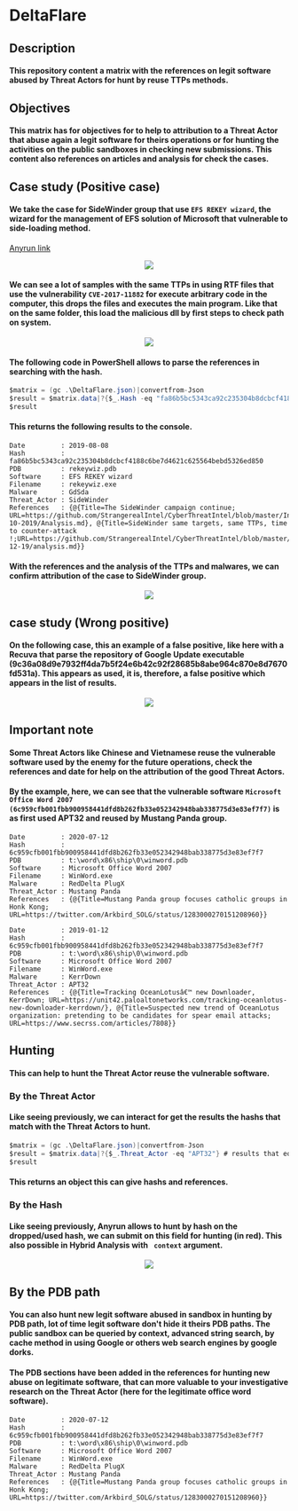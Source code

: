 # DeltaFlare
## Description
#### This repository content a matrix with the references on legit software abused by Threat Actors for hunt by reuse TTPs methods.
## Objectives
#### This matrix has for objectives for to help to attribution to a Threat Actor that abuse again a legit software for theirs operations or for hunting the activities on the public sandboxes in checking new submissions. This content also references on articles and analysis for check the cases.
## Case study (Positive case)
#### We take the case for SideWinder group that use ``` EFS REKEY wizard ```, the wizard for the management of EFS solution of Microsoft that vulnerable to side-loading method.

<a href="https://app.any.run/submissions/#filehash:fa86b5bc5343ca92c235304b8dcbcf4188c6be7d4621c625564bebd5326ed850">Anyrun link</a>

<p align="center"><img src="https://raw.githubusercontent.com/StrangerealIntel/DeltaFlare/main/Pictures/Anyrun-Sidewinder.png"></img></p>

#### We can see a lot of samples with the same TTPs in using RTF files that use the vulnerability ```CVE-2017-11882``` for execute arbitrary code in the computer, this drops the files and executes the main program. Like that on the same folder, this load the malicious dll by first steps to check path on system.

<p align="center"><img src="https://raw.githubusercontent.com/StrangerealIntel/DeltaFlare/main/Pictures/Anyrun-Sidewinder-DLL.png"></img></p>

#### The following code in PowerShell allows to parse the references in searching with the hash.

```c#
$matrix = (gc .\DeltaFlare.json)|convertfrom-Json
$result = $matrix.data|?{$_.Hash -eq "fa86b5bc5343ca92c235304b8dcbcf4188c6be7d4621c625564bebd5326ed850"} # results that equal to the hash
$result
```

#### This returns the following results to the console.

```
Date         : 2019-08-08
Hash         : fa86b5bc5343ca92c235304b8dcbcf4188c6be7d4621c625564bebd5326ed850
PDB          : rekeywiz.pdb
Software     : EFS REKEY wizard
Filename     : rekeywiz.exe
Malware      : GdSda
Threat_Actor : SideWinder
References   : {@{Title=The SideWinder campaign continue; URL=https://github.com/StrangerealIntel/CyberThreatIntel/blob/master/Indian/APT/SideWinder/11-10-2019/Analysis.md}, @{Title=SideWinder same targets, same TTPs, time to counter-attack !;URL=https://github.com/StrangerealIntel/CyberThreatIntel/blob/master/Indian/APT/SideWinder/25-12-19/analysis.md}}
```

#### With the references and the analysis of the TTPs and malwares, we can confirm attribution of the case to SideWinder group.

<p align="center"><img src="https://raw.githubusercontent.com/StrangerealIntel/DeltaFlare/main/Pictures/Anyrun-Sidewinder-confirm.png"></img></p>

## case study (Wrong positive)

#### On the following case, this an example of a false positive, like here with a Recuva that parse the repository of Google Update executable (9c36a08d9e7932ff4da7b5f24e6b42c92f28685b8abe964c870e8d7670fd531a). This appears as used, it is, therefore, a false positive which appears in the list of results.

<p align="center"><img src="https://raw.githubusercontent.com/StrangerealIntel/DeltaFlare/main/Pictures/Anyrun-Recuva.png"></img></p>

## Important note
#### Some Threat Actors like Chinese and Vietnamese reuse the vulnerable software used by the enemy for the future operations, check the references and date for help on the attribution of the good Threat Actors.

#### By the example, here, we can see that the vulnerable software ```Microsoft Office Word 2007 (6c959cfb001fbb900958441dfd8b262fb33e052342948bab338775d3e83ef7f7)``` is as first used APT32 and reused by Mustang Panda group.

```
Date         : 2020-07-12
Hash         : 6c959cfb001fbb900958441dfd8b262fb33e052342948bab338775d3e83ef7f7
PDB          : t:\word\x86\ship\0\winword.pdb
Software     : Microsoft Office Word 2007
Filename     : WinWord.exe
Malware      : RedDelta PlugX
Threat_Actor : Mustang Panda
References   : {@{Title=Mustang Panda group focuses catholic groups in Honk Kong; URL=https://twitter.com/Arkbird_SOLG/status/1283000270151208960}}

Date         : 2019-01-12
Hash         : 6c959cfb001fbb900958441dfd8b262fb33e052342948bab338775d3e83ef7f7
PDB          : t:\word\x86\ship\0\winword.pdb
Software     : Microsoft Office Word 2007
Filename     : WinWord.exe
Malware      : KerrDown
Threat_Actor : APT32
References   : {@{Title=Tracking OceanLotusâ€™ new Downloader, KerrDown; URL=https://unit42.paloaltonetworks.com/tracking-oceanlotus-new-downloader-kerrdown/}, @{Title=Suspected new trend of OceanLotus organization: pretending to be candidates for spear email attacks; URL=https://www.secrss.com/articles/7808}}
```

## Hunting
#### This can help to hunt the Threat Actor reuse the vulnerable software.
### By the Threat Actor

#### Like seeing previously, we can interact for get the results the hashs that match with the Threat Actors to hunt.

```c#
$matrix = (gc .\DeltaFlare.json)|convertfrom-Json
$result = $matrix.data|?{$_.Threat_Actor -eq "APT32"} # results that equal to the APT32
$result
```
#### This returns an object this can give hashs and references.

### By the Hash

#### Like seeing previously, Anyrun allows to hunt by hash on the dropped/used hash, we can submit on this field for hunting (in red). This also possible in Hybrid Analysis with ``` context``` argument.

<p align="center"><img src="https://raw.githubusercontent.com/StrangerealIntel/DeltaFlare/main/Pictures/Anyrun-Hash.png"></img></p>

## By the PDB path

#### You can also hunt new legit software abused in sandbox in hunting by PDB path, lot of time legit software don't hide it theirs PDB paths. The public sandbox can be queried by context, advanced string search, by cache method in using Google or others web search engines by google dorks.

#### The PDB sections have been added in the references for hunting new abuse on legitimate software, that can more valuable to your investigative research on the Threat Actor (here for the legitimate office word software).

```
Date         : 2020-07-12
Hash         : 6c959cfb001fbb900958441dfd8b262fb33e052342948bab338775d3e83ef7f7
PDB          : t:\word\x86\ship\0\winword.pdb
Software     : Microsoft Office Word 2007
Filename     : WinWord.exe
Malware      : RedDelta PlugX
Threat_Actor : Mustang Panda
References   : {@{Title=Mustang Panda group focuses catholic groups in Honk Kong; URL=https://twitter.com/Arkbird_SOLG/status/1283000270151208960}}
```
